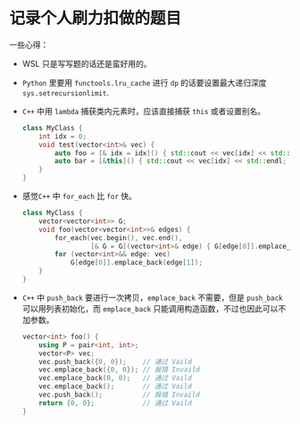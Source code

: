 # 记录个人刷力扣做的题目

一些心得：

- WSL 只是写写题的话还是蛮好用的。

- `Python` 里要用 `functools.lru_cache` 进行 `dp` 的话要设置最大递归深度 `sys.setrecursionlimit`.

- `C++` 中用 `lambda` 捕获类内元素时，应该直接捕获 `this` 或者设置别名。

  ```C++
  class MyClass {
      int idx = 0;
      void test(vector<int>& vec) {
          auto foo = [& idx = idx]() { std::cout << vec[idx] << std::endl; };
          auto bar = [&this]() { std::cout << vec[idx] << std::endl; };
      }
  }
  ```

- 感觉`C++` 中 `for_each` 比 `for` 快。

  ```c++
  class MyClass {
      vector<vector<int>> G;
      void foo(vector<vector<int>>& edges) {
          for_each(vec.begin(), vec.end(),
                   [& G = G](vector<int>& edge) { G[edge[0]].emplace_back(edge[1]); });
          for (vector<int>&& edge: vec)
              G[edge[0]].emplace_back(edge[1]);
      }
  }
  
  ```

- `C++` 中 `push_back` 要进行一次拷贝，`emplace_back` 不需要，但是 `push_back` 可以用列表初始化，而 `emplace_back` 只能调用构造函数，不过也因此可以不加参数。

  ```C++
  vector<int> foo() {
      using P = pair<int, int>;
      vector<P> vec;
      vec.push_back({0, 0});    // 通过 Vaild
      vec.emplace_back({0, 0}); // 报错 Invaild
      vec.emplace_back(0, 0);   // 通过 Vaild
      vec.emplace_back();       // 通过 Vaild
      vec.push_back();          // 报错 Invaild
      return {0, 0};            // 通过 Vaild
  }
  ```

  